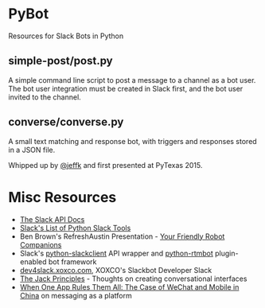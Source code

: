 # PyBot
Resources for Slack Bots in Python

## simple-post/post.py

A simple command line script to post a message to a channel as a bot user. The bot user integration must be created in Slack first, and the bot user invited to the channel.

## converse/converse.py

A small text matching and response bot, with triggers and responses stored in a JSON file.

Whipped up by [@jeffk](https://twitter.com/jeffk) and first presented at PyTexas 2015.

# Misc Resources

* [The Slack API Docs](https://api.slack.com/web)
* [Slack's List of Python Slack Tools](https://api.slack.com/community#python)
* Ben Brown's RefreshAustin Presentation - [Your Friendly Robot Companions](https://vimeo.com/133520585)
* Slack's [python-slackclient](https://github.com/slackhq/python-slackclient) API wrapper and [python-rtmbot](https://github.com/slackhq/python-rtmbot) plugin-enabled bot framework
* [dev4slack.xoxco.com](https://dev4slack.xoxco.com), XOXCO's Slackbot Developer Slack
* [The Jack Principles](http://demos.jellyvisionlab.com/downloads/The_Jack_Principles.pdf) - Thoughts on creating conversational interfaces
* [When One App Rules Them All: The Case of WeChat and Mobile in China](https://a16z.com/2015/08/06/wechat-china-mobile-first/) on messaging as a platform
